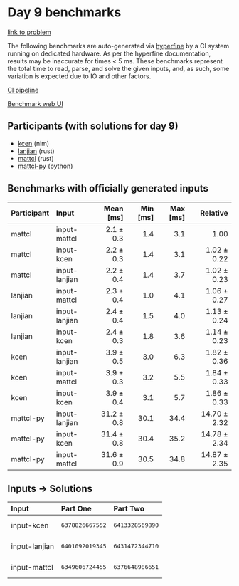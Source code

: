 # Day 9 benchmarks

[link to problem](https://adventofcode.com/2024/day/9)

The following benchmarks are auto-generated via
[hyperfine](https://github.com/sharkdp/hyperfine) by a CI system running on
dedicated hardware. As per the hyperfine documentation, results may be
inaccurate for times < 5 ms. These benchmarks represent the total time to read,
parse, and solve the given inputs, and, as such, some variation is expected due
to IO and other factors.

[CI pipeline](http://ci.papercode.net:8080/teams/main/pipelines/aoc2024)

[Benchmark web UI](https://aoc.ancalagon.black)


## Participants (with solutions for day 9)

- [kcen](https://github.com/kcen/aoc2024) (nim)
- [lanjian](https://github.com/lanjian/aoc-2024) (rust)
- [mattcl](https://github.com/mattcl/aoc2024) (rust)
- [mattcl-py](https://github.com/mattcl/aoc2024-py) (python)


## Benchmarks with officially generated inputs

| Participant | Input | Mean [ms] | Min [ms] | Max [ms] | Relative |
|:---|:---|---:|---:|---:|---:|
| mattcl | input-mattcl | 2.1 ± 0.3 | 1.4 | 3.1 | 1.00 |
| mattcl | input-kcen | 2.2 ± 0.3 | 1.4 | 3.1 | 1.02 ± 0.22 |
| mattcl | input-lanjian | 2.2 ± 0.4 | 1.4 | 3.7 | 1.02 ± 0.23 |
| lanjian | input-mattcl | 2.3 ± 0.4 | 1.0 | 4.1 | 1.06 ± 0.27 |
| lanjian | input-lanjian | 2.4 ± 0.4 | 1.5 | 4.0 | 1.13 ± 0.24 |
| lanjian | input-kcen | 2.4 ± 0.3 | 1.8 | 3.6 | 1.14 ± 0.23 |
| kcen | input-lanjian | 3.9 ± 0.5 | 3.0 | 6.3 | 1.82 ± 0.36 |
| kcen | input-mattcl | 3.9 ± 0.3 | 3.2 | 5.5 | 1.84 ± 0.33 |
| kcen | input-kcen | 3.9 ± 0.4 | 3.1 | 5.7 | 1.86 ± 0.33 |
| mattcl-py | input-lanjian | 31.2 ± 0.8 | 30.1 | 34.4 | 14.70 ± 2.32 |
| mattcl-py | input-kcen | 31.4 ± 0.8 | 30.4 | 35.2 | 14.78 ± 2.34 |
| mattcl-py | input-mattcl | 31.6 ± 0.9 | 30.5 | 34.8 | 14.87 ± 2.35 |


## Inputs -> Solutions

| Input | Part One | Part Two |
|:---|:---|:---|
|input-kcen|<pre>6378826667552</pre>|<pre>6413328569890</pre>|
|input-lanjian|<pre>6401092019345</pre>|<pre>6431472344710</pre>|
|input-mattcl|<pre>6349606724455</pre>|<pre>6376648986651</pre>|
